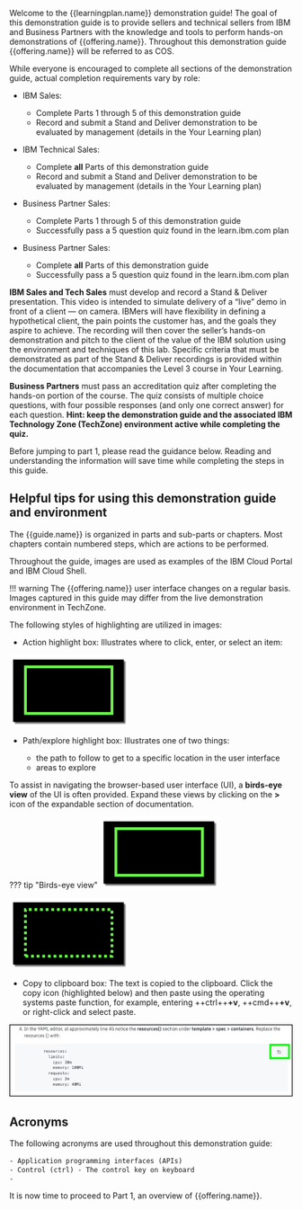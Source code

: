 Welcome to the {{learningplan.name}} demonstration guide! The goal of this demonstration guide is to provide sellers and technical sellers from IBM and Business Partners with the knowledge and tools to perform hands-on demonstrations of {{offering.name}}. Throughout this demonstration guide {{offering.name}} will be referred to as COS.

While everyone is encouraged to complete all sections of the demonstration guide, actual completion requirements vary by role:

- IBM Sales:

    * Complete Parts 1 through 5 of this demonstration guide
    * Record and submit a Stand and Deliver demonstration to be evaluated by management (details in the Your Learning plan)

- IBM Technical Sales:

    * Complete **all** Parts of this demonstration guide
    * Record and submit a Stand and Deliver demonstration to be evaluated by management (details in the Your Learning plan)

- Business Partner Sales:

    * Complete Parts 1 through 5 of this demonstration guide
    * Successfully pass a 5 question quiz found in the learn.ibm.com plan

- Business Partner Sales:

    * Complete **all** Parts of this demonstration guide
    * Successfully pass a 5 question quiz found in the learn.ibm.com plan

**IBM Sales and Tech Sales** must develop and record a Stand & Deliver presentation. This video is intended to simulate delivery of a “live” demo in front of a client — on camera. IBMers will have flexibility in defining a hypothetical client, the pain points the customer has, and the goals they aspire to achieve. The recording will then cover the seller’s hands-on demonstration and pitch to the client of the value of the IBM solution using the environment and techniques of this lab. Specific criteria that must be demonstrated as part of the Stand & Deliver recordings is provided within the documentation that accompanies the Level 3 course in Your Learning.

**Business Partners** must pass an accreditation quiz after completing the hands-on portion of the course. The quiz consists of multiple choice questions, with four possible responses (and only one correct answer) for each question. **Hint: keep the demonstration guide and the associated IBM Technology Zone (TechZone) environment active while completing the quiz.**

Before jumping to part 1, please read the guidance below. Reading and understanding the information will save time while completing the steps in this guide.

## Helpful tips for using this demonstration guide and environment

The {{guide.name}} is organized in parts and sub-parts or chapters. Most chapters contain numbered steps, which are actions to be performed.

Throughout the guide, images are used as examples of the IBM Cloud Portal and IBM Cloud Shell.

!!! warning
    The {{offering.name}} user interface changes on a regular basis. Images captured in this guide may differ from the live demonstration environment in TechZone.

The following styles of highlighting are utilized in images:

- Action highlight box: Illustrates where to click, enter, or select an item:

![](_attachments/ClickActionRectangle.png)

- Path/explore highlight box: Illustrates one of two things:

    - the path to follow to get to a specific location in the user interface
    - areas to explore

To assist in navigating the browser-based user interface (UI), a **birds-eye view** of the UI is often provided. Expand these views by clicking on the **>** icon of the expandable section of documentation.

??? tip "Birds-eye view"
   ![](_attachments/ClickActionRectangle.png)

![](_attachments/PathExploreHighlight.png)

- Copy to clipboard box: The text is copied to the clipboard. Click the copy icon (highlighted below) and then paste using the operating systems paste function, for example, entering ++ctrl++**+v**, ++cmd++**+v**, or right-click and select paste.

![](_attachments/Usage-Clipboard.png)

<!-- Additionally, there are several "click-thru" demonstrations. Links to click-thru demonstrations will open in a new browser window or tab with a screen similar to the image below.

![](_attachments/ClickThruStartPage.png)

Click the play button ![](_attachments/ClickThruPlayButton.png) in the middle of the screen to start the demo. Then, simply follow the steps in the demonstration guide. If unsure where to click, click anywhere on the screen and a highlight box will appear showing where to click next.

**In this demonstration environment, full access to the IBM Cloud account is NOT provided.** User identifications (IDs) will be restricted to specific capabilities. Permission to create or modify COS service instances, COS buckets, Key Protect instances, etc. is not provided.

!!! warning
    Attempting to perform an action without the appropriate permissions will result in an error message like the one below. This is not an issue with the IBM Cloud or COS, rather a restriction of the demo environment and the permissions assigned to users.

    ![](_attachments/ErrorMessage.png) -->

## Acronyms

The following acronyms are used throughout this demonstration guide:

    - Application programming interfaces (APIs)
    - Control (ctrl) - The control key on keyboard
    -

It is now time to proceed to Part 1, an overview of {{offering.name}}.
